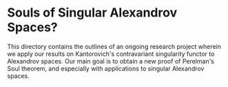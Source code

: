 # Souls of Singular Alexandrov Spaces?

This directory contains the outlines of an ongoing research project wherein we apply our results on Kantorovich's contravariant singularity functor to Alexandrov spaces. Our main goal is to obtain a new proof of Perelman's Soul theorem, and especially with applications to singular Alexandrov spaces. 


